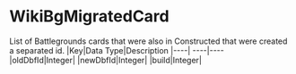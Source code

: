 # WikiBgMigratedCard
List of Battlegrounds cards that were also in Constructed that were created a separated id.
|Key|Data Type|Description
|----| ----|----
|oldDbfId|Integer|
|newDbfId|Integer|
|build|Integer|

